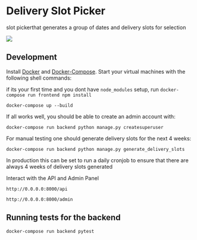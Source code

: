 Delivery Slot Picker
====================

slot pickerthat generates a group of dates and delivery slots for selection

<a href="https://github.com/vchaptsev/cookiecutter-django-vue">
    <img src="https://img.shields.io/badge/built%20with-Cookiecutter%20Django%20Vue-blue.svg" />
</a>


## Development

Install [Docker](https://docs.docker.com/install/) and [Docker-Compose](https://docs.docker.com/compose/). Start your virtual machines with the following shell commands:

if its your first time and you dont have `node_modules` setup, run `docker-compose run frontend npm install`

`docker-compose up --build`

If all works well, you should be able to create an admin account with:

`docker-compose run backend python manage.py createsuperuser`

For manual testing one should generate delivery slots for the next 4 weeks:

`docker-compose run backend python manage.py generate_delivery_slots`

In production this can be set to run a daily cronjob to ensure that there are always 4 weeks of delivery slots generated

Interact with the API and Admin Panel

`http://0.0.0.0:8000/api`

`http://0.0.0.0:8000/admin`

## Running tests for the backend

`docker-compose run backend pytest`
